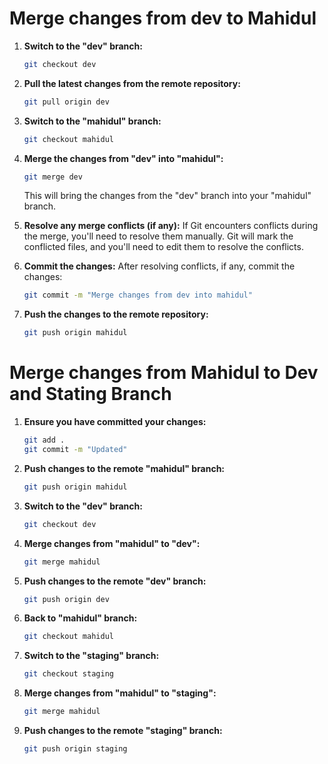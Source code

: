 # Merge changes from dev to Mahidul
1. **Switch to the "dev" branch:**
   ```bash
   git checkout dev
   ```

2. **Pull the latest changes from the remote repository:**
   ```bash
   git pull origin dev
   ```

3. **Switch to the "mahidul" branch:**
   ```bash
   git checkout mahidul
   ```

4. **Merge the changes from "dev" into "mahidul":**
   ```bash
   git merge dev
   ```

   This will bring the changes from the "dev" branch into your "mahidul" branch.

5. **Resolve any merge conflicts (if any):**
   If Git encounters conflicts during the merge, you'll need to resolve them manually. Git will mark the conflicted files, and you'll need to edit them to resolve the conflicts.

6. **Commit the changes:**
   After resolving conflicts, if any, commit the changes:
   ```bash
   git commit -m "Merge changes from dev into mahidul"
   ```

7. **Push the changes to the remote repository:**
   ```bash
   git push origin mahidul
   ```

# Merge changes from Mahidul to Dev and Stating Branch

1. **Ensure you have committed your changes:**
   ```bash
   git add .
   git commit -m "Updated"
   ```

2. **Push changes to the remote "mahidul" branch:**
   ```bash
   git push origin mahidul
   ```

3. **Switch to the "dev" branch:**
   ```bash
   git checkout dev
   ```

4. **Merge changes from "mahidul" to "dev":**
   ```bash
   git merge mahidul
   ```

5. **Push changes to the remote "dev" branch:**
   ```bash
   git push origin dev
   ```

6. **Back to "mahidul" branch:**
   ```bash
   git checkout mahidul
   ```

7. **Switch to the "staging" branch:**
   ```bash
   git checkout staging
   ```

8. **Merge changes from "mahidul" to "staging":**
   ```bash
   git merge mahidul
   ```

9. **Push changes to the remote "staging" branch:**
   ```bash
   git push origin staging
   ```
